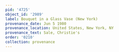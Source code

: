 ```yaml
---
pid: '4725'
object_id: '2989'
label: Bouquet in a Glass Vase (New York)
provenance_date: Jun 5 1980
provenance_location: United States, New York, NY
provenance_text: Sale, Christie's
order: '0210'
collection: provenance
---
```

